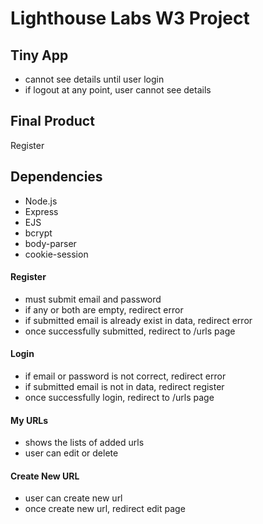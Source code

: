 # Lighthouse Labs W3 Project
## Tiny App
- cannot see details until user login
- if logout at any point, user cannot see details

## Final Product
Register



## Dependencies
- Node.js
- Express
- EJS
- bcrypt
- body-parser
- cookie-session

#### Register
- must submit email and password
- if any or both are empty, redirect error
- if submitted email is already exist in data, redirect error
- once successfully submitted, redirect to /urls page

#### Login
- if email or password is not correct, redirect error
- if submitted email is not in data, redirect register
- once successfully login, redirect to /urls page

#### My URLs
- shows the lists of added urls
- user can edit or delete

#### Create New URL
- user can create new url
- once create new url, redirect edit page

